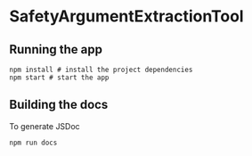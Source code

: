 # SafetyArgumentExtractionTool

## Running the app

```
npm install # install the project dependencies
npm start # start the app
```

## Building the docs

To generate JSDoc

```
npm run docs
```



